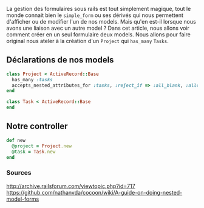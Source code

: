 La gestion des formulaires sous rails est tout simplement magique, tout le monde connait bien le `simple_form` ou ses dérivés qui nous permettent d'afficher ou de modifier l'un de nos models. Mais qu'en est-il lorsque nous avons une liaison avec un autre model ? 
Dans cet article, nous allons voir comment créer en un seul formulaire deux models. Nous allons pour faire original nous ateler à la création d'un `Project` qui `has_many` `Tasks`.

## Déclarations de nos models
```ruby app/models/project.rb
class Project < ActiveRecord::Base
  has_many :tasks
  accepts_nested_attributes_for :tasks, :reject_if => :all_blank, :allow_destroy => true
end
```

```ruby app/models/task.rb
class Task < ActiveRecord::Base
end
```

## Notre controller
```ruby projects_controller.rb
def new
  @project = Project.new
  @task = Task.new
end
```


### Sources
http://archive.railsforum.com/viewtopic.php?id=717
https://github.com/nathanvda/cocoon/wiki/A-guide-on-doing-nested-model-forms
